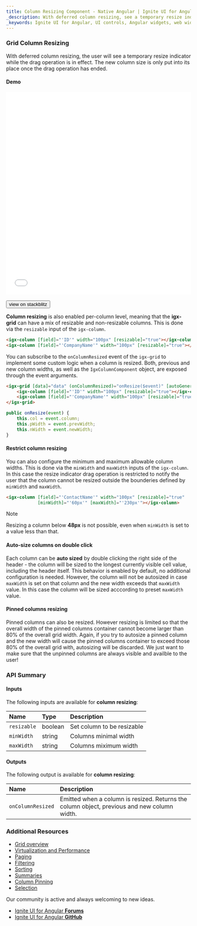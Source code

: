 ```yaml
---
title: Column Resizing Component - Native Angular | Ignite UI for Angular
_description: With deferred column resizing, see a temporary resize indicator while the drag operation is in effect with using the Ignite UI for Angular Column Resizing Component.
_keywords: Ignite UI for Angular, UI controls, Angular widgets, web widgets, UI widgets, Angular, Native Angular Components Suite, Native Angular Controls, Native Angular Components Library, Angular Data Grid component, Angular Data Grid control, Native Angular Components, Angular Grid component, Angular Grid control, Angular High Performance Grid, Column Resizing, Deferred Column Reszing, Grid Column Resizing, Angular Grid Column Resizing, Angular column 
---
```


### Grid Column Resizing

With deferred column resizing, the user will see a temporary resize indicator while the drag operation is in effect. The new column size is only put into its place once the drag operation has ended.


#### Demo

<div class="sample-container loading" style="height:550px">
    <iframe id="grid-resizing-sample-iframe" src='{environment:demosBaseUrl}/grid-resizing-sample' width="100%" height="100%" seamless frameBorder="0" onload="onSampleIframeContentLoaded(this);"></iframe>
</div>
<br/>
<div>
<button data-localize="stackblitz" class="stackblitz-btn" data-iframe-id="grid-resizing-sample-iframe" data-demos-base-url="{environment:demosBaseUrl}">view on stackblitz</button>
</div>
<div class="divider--half"></div>

**Column resizing** is also enabled per-column level, meaning that the **igx-grid** can have a mix of resizable and non-resizable columns. This is done via the `resizable` input of the `igx-column`.

```html
<igx-column [field]="'ID'" width="100px" [resizable]="true"></igx-column>
<igx-column [field]="'CompanyName'" width="100px" [resizable]="true"></igx-column>
```

You can subscribe to the `onColumnResized` event of the `igx-grid` to implement some custom logic when a column is resized. Both, previous and new column widths, as well as the `IgxColumnComponent` object, are exposed through the event arguments.

```html
<igx-grid [data]="data" (onColumnResized)="onResize($event)" [autoGenerate]="false">
    <igx-column [field]="'ID'" width="100px" [resizable]="true"></igx-column>
    <igx-column [field]="'CompanyName'" width="100px" [resizable]="true"></igx-column>
</igx-grid>
```

```typescript
public onResize(event) {
    this.col = event.column;
    this.pWidth = event.prevWidth;
    this.nWidth = event.newWidth;
}
```

#### Restrict column resizing

You can also configure the minimum and maximum allowable column widths. This is done via the `minWidth` and `maxWidth` inputs of the `igx-column`. In this case the resize indicator drag operation is restricted to notify the user that the column cannot be resized outside the bounderies defined by `minWidth` and `maxWidth`.

```html
<igx-column [field]="'ContactName'" width="100px" [resizable]="true"
            [minWidth]="'60px'" [maxWidth]="'230px'"></igx-column>
```

> [!NOTE]
> Resizing a column below **48px** is not possible, even when `minWidth` is set to a value less than that.

#### Auto-size columns on double click

Each column can be **auto sized** by double clicking the right side of the header - the column will be sized to the longest currently visible cell value, including the header itself. This behavior is enabled by default, no additional configuration is needed. However, the column will not be autosized in case `maxWidth` is set on that column and the new width exceeds that `maxWidth` value. In this case the column will be sized acccording to preset `maxWidth` value.

#### Pinned columns resizing

Pinned columns can also be resized. However resizing is limited so that the overall width of the pinned columns container cannot become larger than 80% of the overall grid width.
Again, if you try to autosize a pinned column and the new width will cause the pinned columns container to exceed those 80% of the overall grid with, autosizing will be discarded. We just want to make sure that the unpinned columns are always visible and availble to the user!

### API Summary

#### Inputs
The following inputs are available for **column resizing**:

| Name | Type | Description |
| :--- | :--- | :--- |
|`resizable`|boolean|Set column to be resizable|
|`minWidth`|string|Columns minimal width|
|`maxWidth`|string|Columns miximum width|

<div class="divider--half"></div>

#### Outputs
The following output is available for **column resizing**:

| Name | Description |
| :--- | :--- |
|`onColumnResized`|Emitted when a column is resized. Returns the column object, previous and new column width.|

<div class="divider--half"></div>

### Additional Resources
<div class="divider--half"></div>

* [Grid overview](grid.html)
* [Virtualization and Performance](grid_virtualization.html)
* [Paging](grid_paging.html)
* [Filtering](grid_filtering.html)
* [Sorting](grid_sorting.html)
* [Summaries](grid_summaries.html)
* [Column Pinning](grid_column_pinning.html)
* [Selection](grid_selection.html)

<div class="divider--half"></div>
Our community is active and always welcoming to new ideas.

* [Ignite UI for Angular **Forums**](https://www.infragistics.com/community/forums/f/ignite-ui-for-angular)
* [Ignite UI for Angular **GitHub**](https://github.com/IgniteUI/igniteui-angular)
